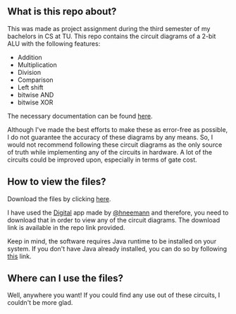 ## What is this repo about?
This was made as project assignment during the third semester of my bachelors in CS at TU. This repo contains the circuit diagrams of a 2-bit ALU with the following features:

- Addition
- Multiplication
- Division
- Comparison
- Left shift
- bitwise AND
- bitwise XOR

The necessary documentation can be found [here](https://www.dropbox.com/s/d9dpcaoh0luv5tw/Two%20Bit%20ALU%20Documentation.pdf?dl=0).

Although I've made the best efforts to make these as error-free as possible, I do not guarantee the accuracy of these diagrams by any means. So, I would not recommend following these circuit diagrams as the only source of truth while implementing any of the circuits in hardware. A lot of the circuits could be improved upon, especially in terms of gate cost.

## How to view the files?

Download the files by clicking [here](https://github.com/amkhrjee/two-bit-alu/archive/refs/tags/v1.0.0.zip). 

I have used the [Digital](https://github.com/hneemann/Digital) app made by [@hneemann](https://github.com/hneemann) and therefore, you need to download that in order to view any of the circuit diagrams. The download link is available in the repo link provided. 

Keep in mind, the software requires Java runtime to be installed on your system. If you don't have Java already installed, you can do so by following [this](https://www.java.com/download/ie_manual.jsp) link.

## Where can I use the files?
Well, anywhere you want! If you could find any use out of these circuits, I couldn't be more glad.
